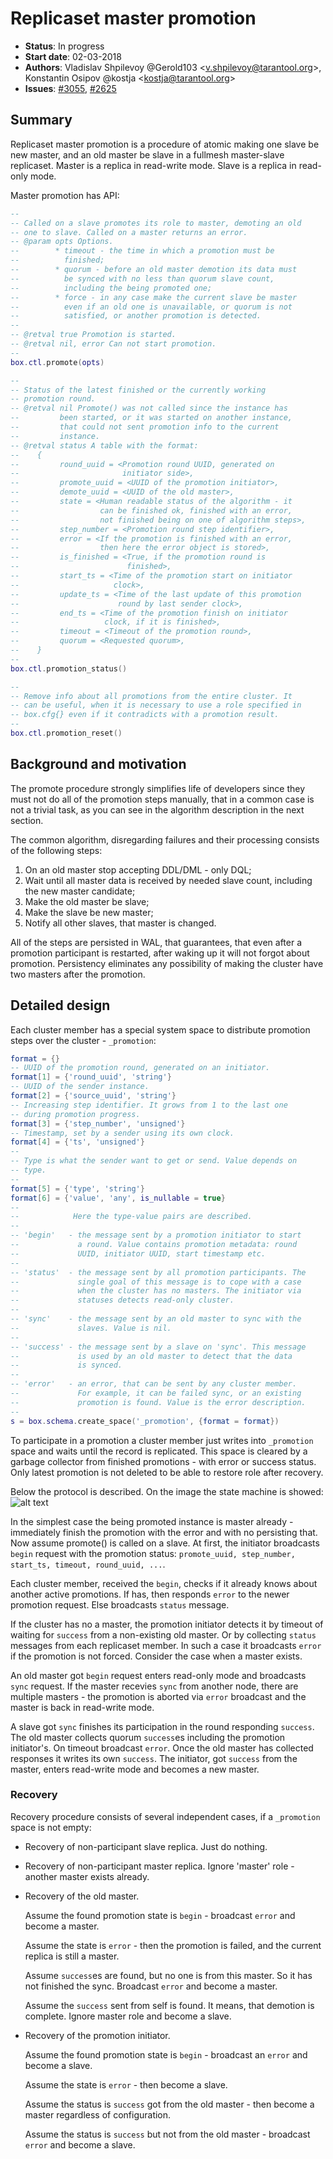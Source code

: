 # Replicaset master promotion

* **Status**: In progress
* **Start date**: 02-03-2018
* **Authors**: Vladislav Shpilevoy @Gerold103 \<v.shpilevoy@tarantool.org\>,
Konstantin Osipov @kostja \<kostja@tarantool.org\>
* **Issues**: [#3055](https://github.com/tarantool/tarantool/issues/3055),
[#2625](https://github.com/tarantool/tarantool/issues/2625)

## Summary

Replicaset master promotion is a procedure of atomic making one slave be new
master, and an old master be slave in a fullmesh master-slave replicaset. Master
is a replica in read-write mode. Slave is a replica in read-only mode.

Master promotion has API:
```Lua
--
-- Called on a slave promotes its role to master, demoting an old
-- one to slave. Called on a master returns an error.
-- @param opts Options.
--        * timeout - the time in which a promotion must be
--          finished;
--        * quorum - before an old master demotion its data must
--          be synced with no less than quorum slave count,
--          including the being promoted one;
--        * force - in any case make the current slave be master
--          even if an old one is unavailable, or quorum is not
--          satisfied, or another promotion is detected.
--
-- @retval true Promotion is started.
-- @retval nil, error Can not start promotion.
--
box.ctl.promote(opts)

--
-- Status of the latest finished or the currently working
-- promotion round.
-- @retval nil Promote() was not called since the instance has
--         been started, or it was started on another instance,
--         that could not sent promotion info to the current
--         instance.
-- @retval status A table with the format:
--    {
--         round_uuid = <Promotion round UUID, generated on
--                       initiator side>,
--         promote_uuid = <UUID of the promotion initiator>,
--         demote_uuid = <UUID of the old master>,
--         state = <Human readable status of the algorithm - it
--                  can be finished ok, finished with an error,
--                  not finished being on one of algorithm steps>,
--         step_number = <Promotion round step identifier>,
--         error = <If the promotion is finished with an error,
--                  then here the error object is stored>,
--         is_finished = <True, if the promotion round is
--                        finished>,
--         start_ts = <Time of the promotion start on initiator
--                     clock>,
--         update_ts = <Time of the last update of this promotion
--                      round by last sender clock>,
--         end_ts = <Time of the promotion finish on initiator
--                   clock, if it is finished>,
--         timeout = <Timeout of the promotion round>,
--         quorum = <Requested quorum>,
--    }
--
box.ctl.promotion_status()

--
-- Remove info about all promotions from the entire cluster. It
-- can be useful, when it is necessary to use a role specified in
-- box.cfg{} even if it contradicts with a promotion result.
--
box.ctl.promotion_reset()
```

## Background and motivation

The promote procedure strongly simplifies life of developers since they must not
do all of the promotion steps manually, that in a common case is not a trivial
task, as you can see in the algorithm description in the next section.

The common algorithm, disregarding failures and their processing consists of the
following steps: 
1. On an old master stop accepting DDL/DML - only DQL;
2. Wait until all master data is received by needed slave count, including the
new master candidate;
3. Make the old master be slave;
4. Make the slave be new master;
5. Notify all other slaves, that master is changed.

All of the steps are persisted in WAL, that guarantees, that even after a
promotion participant is restarted, after waking up it will not forgot about
promotion. Persistency eliminates any possibility of making the cluster have two
masters after the promotion.

## Detailed design

Each cluster member has a special system space to distribute promotion steps
over the cluster - `_promotion`:
```Lua
format = {}
-- UUID of the promotion round, generated on an initiator.
format[1] = {'round_uuid', 'string'}
-- UUID of the sender instance.
format[2] = {'source_uuid', 'string'}
-- Increasing step identifier. It grows from 1 to the last one
-- during promotion progress.
format[3] = {'step_number', 'unsigned'}
-- Timestamp, set by a sender using its own clock.
format[4] = {'ts', 'unsigned'}
--
-- Type is what the sender want to get or send. Value depends on
-- type.
--
format[5] = {'type', 'string'}
format[6] = {'value', 'any', is_nullable = true}
--
--            Here the type-value pairs are described.
--
-- 'begin'   - the message sent by a promotion initiator to start
--             a round. Value contains promotion metadata: round
--             UUID, initiator UUID, start timestamp etc.
--
-- 'status'  - the message sent by all promotion participants. The
--             single goal of this message is to cope with a case
--             when the cluster has no masters. The initiator via
--             statuses detects read-only cluster.
--
-- 'sync'    - the message sent by an old master to sync with the
--             slaves. Value is nil.
--
-- 'success' - the message sent by a slave on 'sync'. This message
--             is used by an old master to detect that the data
--             is synced.
--
-- 'error'   - an error, that can be sent by any cluster member.
--             For example, it can be failed sync, or an existing
--             promotion is found. Value is the error description.
--
s = box.schema.create_space('_promotion', {format = format})
```
To participate in a promotion a cluster member just writes into `_promotion`
space and waits until the record is replicated. This space is cleared by a
garbage collector from finished promotions - with error or success status. Only
latest promotion is not deleted to be able to restore role after recovery.

Below the protocol is described. On the image the state machine is showed:
![alt text](https://raw.githubusercontent.com/tarantool/tarantool/gh-3055-box-ctl-promote-rfc/doc/rfc/3055-box_ctl_promote_img1.svg?sanitize=true)

In the simplest case the being promoted instance is master already - immediately
finish the promotion with the error and with no persisting that. Now assume
promote() is called on a slave. At first, the initiator broadcasts `begin`
request with the promotion status: `promote_uuid, step_number, start_ts,
timeout, round_uuid, ...`.

Each cluster member, received the `begin`, checks if it already knows about
another active promotions. If has, then responds `error` to the newer promotion
request. Else broadcasts `status` message.

If the cluster has no a master, the promotion initiator detects it by timeout of
waiting for `success` from a non-existing old master. Or by collecting `status`
messages from each replicaset member. In such a case it broadcasts `error` if
the promotion is not forced. Consider the case when a master exists.

An old master got `begin` request enters read-only mode and broadcasts `sync`
request. If the master recevies `sync` from another node, there are multiple
masters - the promotion is aborted via `error` broadcast and the master is back
in read-write mode.

A slave got `sync` finishes its participation in the round responding `success`.
The old master collects quorum `success`es including the promotion initiator's.
On timeout broadcast `error`. Once the old master has collected responses it
writes its own `success`. The initiator, got `success` from the master, enters
read-write mode and becomes a new master.

### Recovery

Recovery procedure consists of several independent cases, if a `_promotion`
space is not empty:
* Recovery of non-participant slave replica. Just do nothing.
* Recovery of non-participant master replica. Ignore 'master' role - another
master exists already.
* Recovery of the old master.

	Assume the found promotion state is `begin` - broadcast `error` and
	become a master.

	Assume the state is `error` - then the promotion is failed, and the
	current replica is still a master.

	Assume `success`es are found, but no one is from this master. So it has
	not finished the sync. Broadcast `error` and become a master.

	Assume the `success` sent from self is found. It means, that demotion is
	complete. Ignore master role and become a slave.

* Recovery of the promotion initiator.

	Assume the found promotion state is `begin` - broadcast an `error` and
	become a slave.

	Assume the state is `error` - then become a slave.

	Assume the status is `success` got from the old master - then become a
	master regardless of configuration.

	Assume the status is `success` but not from the old master - broadcast
	`error` and become a slave.
